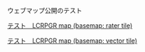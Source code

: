 ウェブマップ公開のテスト

<!-- <a href="https://hiro-maruyama.github.io/location-test/index.html">サンプル防災マップ</a>  -->

<a href="https://hiro-maruyama.github.io/location-test/index-lcrpgr2.html">テスト　LCRPGR map (basemap: rater tile)</a>

<a href="https://hiro-maruyama.github.io/location-test/index-lcrpgr3.html">テスト　LCRPGR map (basemap: vector tile)</a>
 
